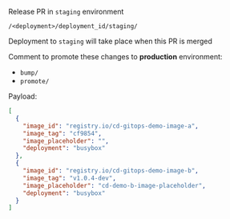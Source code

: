 Release PR in `staging` environment

`/<deployment>/deployment_id/staging/`

Deployment to `staging` will take place when this PR is merged 

Comment to promote these changes to **production** environment:
- `bump/`
- `promote/`

Payload:

```json
[
  {
    "image_id": "registry.io/cd-gitops-demo-image-a",
    "image_tag": "cf9854",
    "image_placeholder": "",
    "deployment": "busybox"
  },
  {
    "image_id": "registry.io/cd-gitops-demo-image-b",
    "image_tag": "v1.0.4-dev",
    "image_placeholder": "cd-demo-b-image-placeholder",
    "deployment": "busybox"
  }
]
```
